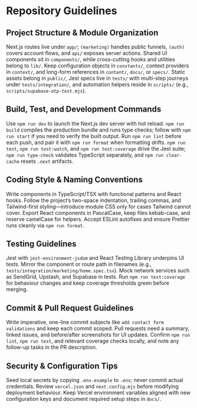 # Repository Guidelines

## Project Structure & Module Organization

Next.js routes live under `app/`; `(marketing)` handles public funnels, `(auth)` covers account flows, and `api/` exposes server actions. Shared UI components sit in `components/`, while cross-cutting hooks and utilities belong to `lib/`. Keep configuration objects in `constants/`, context providers in `context/`, and long-form references in `content/`, `docs/`, or `specs/`. Static assets belong in `public/`, Jest specs live in `tests/` with multi-step journeys under `tests/integration/`, and automation helpers reside in `scripts/` (e.g., `scripts/supabase-otp-test.mjs`).

## Build, Test, and Development Commands

Use `npm run dev` to launch the Next.js dev server with hot reload. `npm run build` compiles the production bundle and runs type checks; follow with `npm run start` if you need to verify the built output. Run `npm run lint` before each push, and pair it with `npm run format` when formatting drifts. `npm run test`, `npm run test:watch`, and `npm run test:coverage` drive the Jest suite; `npm run type-check` validates TypeScript separately, and `npm run clear-cache` resets `.next` artifacts.

## Coding Style & Naming Conventions

Write components in TypeScript/TSX with functional patterns and React hooks. Follow the project’s two-space indentation, trailing commas, and Tailwind-first styling—introduce module CSS only for cases Tailwind cannot cover. Export React components in PascalCase, keep files kebab-case, and reserve camelCase for helpers. Accept ESLint autofixes and ensure Prettier runs cleanly via `npm run format`.

## Testing Guidelines

Jest with `jest-environment-jsdom` and React Testing Library underpins UI tests. Mirror the component or route path in filenames (e.g., `tests/integration/marketing/home.spec.tsx`). Mock network services such as SendGrid, Upstash, and Supabase in tests. Run `npm run test:coverage` for behaviour changes and keep coverage thresholds green before merging.

## Commit & Pull Request Guidelines

Write imperative, one-line commit subjects like `add contact form validations` and keep each commit scoped. Pull requests need a summary, linked issues, and before/after screenshots for UI updates. Confirm `npm run lint`, `npm run test`, and relevant coverage checks locally, and note any follow-up tasks in the PR description.

## Security & Configuration Tips

Seed local secrets by copying `.env.example` to `.env`; never commit actual credentials. Review `vercel.json` and `next.config.mjs` before modifying deployment behaviour. Keep Vercel environment variables aligned with new configuration keys and document required setup steps in `docs/`.
